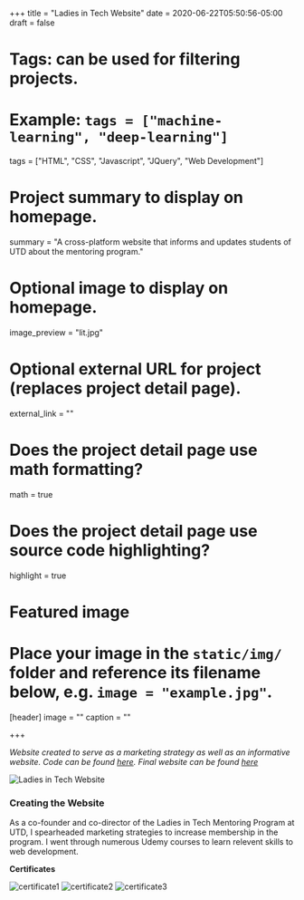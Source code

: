 +++
title = "Ladies in Tech Website"
date = 2020-06-22T05:50:56-05:00
draft = false

# Tags: can be used for filtering projects.
# Example: `tags = ["machine-learning", "deep-learning"]`
tags = ["HTML", "CSS", "Javascript", "JQuery", "Web Development"]

# Project summary to display on homepage.
summary = "A cross-platform website that informs and updates students of UTD about the mentoring program."

# Optional image to display on homepage.
image_preview = "lit.jpg"

# Optional external URL for project (replaces project detail page).
external_link = ""

# Does the project detail page use math formatting?
math = true

# Does the project detail page use source code highlighting?
highlight = true

# Featured image
# Place your image in the `static/img/` folder and reference its filename below, e.g. `image = "example.jpg"`.
[header]
image = ""
caption = ""

+++

_Website created to serve as a marketing strategy as well as an informative website. Code can be found [here](https://github.com/hansikasundaresan/LadiesinTech). Final website can be found [here](https://hansikasundaresan.github.io/LadiesInTech/)_

![Ladies in Tech Website](/project/lit/lit.png)

### Creating the Website
As a co-founder and co-director of the Ladies in Tech Mentoring Program at UTD, I spearheaded marketing strategies to increase membership in the program. I went through numerous Udemy courses to learn relevent skills to web development. 

**Certificates**

![certificate1](/project/lit/responsivewd.jpg)
![certificate2](/project/lit/html.jpg)
![certificate3](/project/lit/css.jpg)

